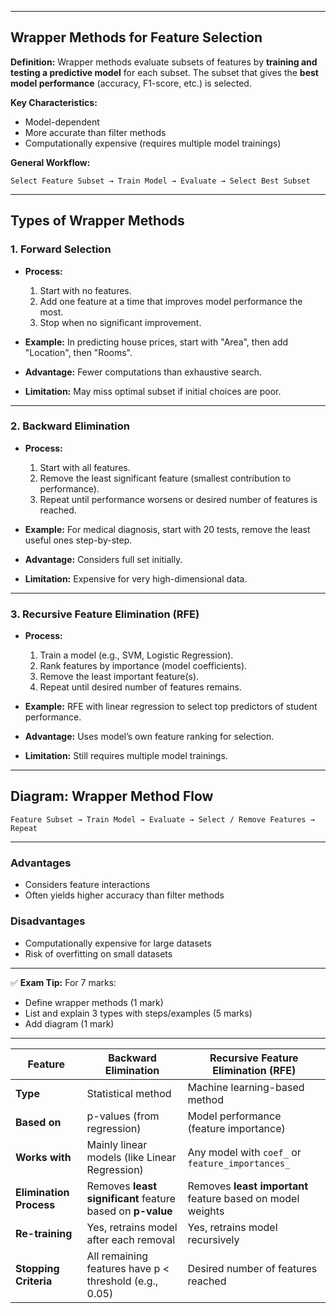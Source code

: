 

---

## **Wrapper Methods for Feature Selection**

**Definition:**
Wrapper methods evaluate subsets of features by **training and testing a predictive model** for each subset.
The subset that gives the **best model performance** (accuracy, F1-score, etc.) is selected.

**Key Characteristics:**

* Model-dependent
* More accurate than filter methods
* Computationally expensive (requires multiple model trainings)

**General Workflow:**

```
Select Feature Subset → Train Model → Evaluate → Select Best Subset
```

---

## **Types of Wrapper Methods**

### **1. Forward Selection**

* **Process:**

  1. Start with no features.
  2. Add one feature at a time that improves model performance the most.
  3. Stop when no significant improvement.
* **Example:**
  In predicting house prices, start with "Area", then add "Location", then "Rooms".
* **Advantage:** Fewer computations than exhaustive search.
* **Limitation:** May miss optimal subset if initial choices are poor.

---

### **2. Backward Elimination**

* **Process:**

  1. Start with all features.
  2. Remove the least significant feature (smallest contribution to performance).
  3. Repeat until performance worsens or desired number of features is reached.
* **Example:**
  For medical diagnosis, start with 20 tests, remove the least useful ones step-by-step.
* **Advantage:** Considers full set initially.
* **Limitation:** Expensive for very high-dimensional data.

---

### **3. Recursive Feature Elimination (RFE)**

* **Process:**

  1. Train a model (e.g., SVM, Logistic Regression).
  2. Rank features by importance (model coefficients).
  3. Remove the least important feature(s).
  4. Repeat until desired number of features remains.
* **Example:**
  RFE with linear regression to select top predictors of student performance.
* **Advantage:** Uses model’s own feature ranking for selection.
* **Limitation:** Still requires multiple model trainings.

---

## **Diagram: Wrapper Method Flow**

```
Feature Subset → Train Model → Evaluate → Select / Remove Features → Repeat
```

---

### **Advantages**

* Considers feature interactions
* Often yields higher accuracy than filter methods

### **Disadvantages**

* Computationally expensive for large datasets
* Risk of overfitting on small datasets

---

✅ **Exam Tip:**
For 7 marks:

* Define wrapper methods (1 mark)
* List and explain 3 types with steps/examples (5 marks)
* Add diagram (1 mark)

---
| Feature                 | **Backward Elimination**                                   | **Recursive Feature Elimination (RFE)**                    |
| ----------------------- | ---------------------------------------------------------- | ---------------------------------------------------------- |
| **Type**                | Statistical method                                         | Machine learning-based method                              |
| **Based on**            | p-values (from regression)                                 | Model performance (feature importance)                     |
| **Works with**          | Mainly linear models (like Linear Regression)              | Any model with `coef_` or `feature_importances_`           |
| **Elimination Process** | Removes **least significant** feature based on **p-value** | Removes **least important** feature based on model weights |
| **Re-training**         | Yes, retrains model after each removal                     | Yes, retrains model recursively                            |
| **Stopping Criteria**   | All remaining features have p < threshold (e.g., 0.05)     | Desired number of features reached                         |

